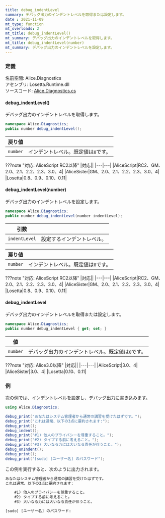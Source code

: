 ```yaml
---
title: debug_indentLevel
summary: デバッグ出力のインデントレベルを取得または設定します。
date : 2021-11-09
mt_type: function
mt_overloads: 2
mt_title: debug_indentLevel()
mt_summary: デバッグ出力のインデントレベルを取得します。
mt_title: debug_indentLevel(number)
mt_summary: デバッグ出力のインデントレベルを設定します。
---
```


### 定義
名前空間: Alice.Diagnostics<br/>
アセンブリ: Losetta.Runtime.dll<br/>
ソースコード: [Alice.Diagnostics.cs](https://github.com/WSOFT-Project/Losetta/blob/master/Losetta.Runtime/Alice.Diagnostics.cs)

#### debug_indentLevel()

デバッグ出力のインデントレベルを取得します。

```cs title="AliceScript"
namespace Alice.Diagnostics;
public number debug_indentLevel();
```

|戻り値| |
|-|-|
|`number`|インデントレベル。既定値は`0`です。|

???note "対応: AliceScript RC2以降"
    |対応||
    |---|---|
    |AliceScript|RC2、GM、2.0、2.1、2.2、2.3、3.0、4|
    |AliceSister|GM、2.0、2.1、2.2、2.3、3.0、4|
    |Losetta|0.8、0.9、0.10、0.11|

#### debug_indentLevel(number)

デバッグ出力のインデントレベルを設定します。

```cs title="AliceScript"
namespace Alice.Diagnostics;
public number debug_indentLevel(number indentLevel);
```

|引数| |
|-|-|
|`indentLevel`|設定するインデントレベル。|

|戻り値| |
|-|-|
|`number`|インデントレベル。既定値は`0`です。|

???note "対応: AliceScript RC2以降"
    |対応||
    |---|---|
    |AliceScript|RC2、GM、2.0、2.1、2.2、2.3、3.0、4|
    |AliceSister|GM、2.0、2.1、2.2、2.3、3.0、4|
    |Losetta|0.8、0.9、0.10、0.11|

#### debug_indentLevel

デバッグ出力のインデントレベルを取得または設定します。

```cs title="AliceScript"
namespace Alice.Diagnostics;
public number debug_indentLevel { get; set; }
```

|値| |
|-|-|
|`number`|デバッグ出力のインデントレベル。既定値は`0`です。|

???note "対応: Alice3.0以降"
    |対応||
    |---|---|
    |AliceScript|3.0、4|
    |AliceSister|3.0、4|
    |Losetta|0.10、0.11|

### 例
次の例では、インデントレベルを設定し、デバッグ出力に書き込みます。

```cs title="AliceScript"
using Alice.Diagnostics;

debug_print("あなたはシステム管理者から通常の講習を受けたはずです。");
debug_print("これは通常、以下の3点に要約されます:");
debug_print();
debug_indent();
debug_print("#1) 他人のプライバシーを尊重すること。");
debug_print("#2) タイプする前に考えること。");
debug_print("#3) 大いなる力には大いなる責任が伴うこと。");
debug_unIndent();
debug_print();
debug_print("[sudo] [ユーザー名] のパスワード");
```

この例を実行すると、次のように出力されます。

```txt title="出力"
あなたはシステム管理者から通常の講習を受けたはずです。
これは通常、以下の3点に要約されます:

    #1) 他人のプライバシーを尊重すること。
    #2) タイプする前に考えること。
    #3) 大いなる力には大いなる責任が伴うこと。

[sudo] [ユーザー名] のパスワード:
```